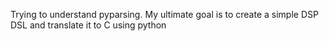 Trying to understand pyparsing. My ultimate goal is to create a simple DSP DSL and translate it to C using python
